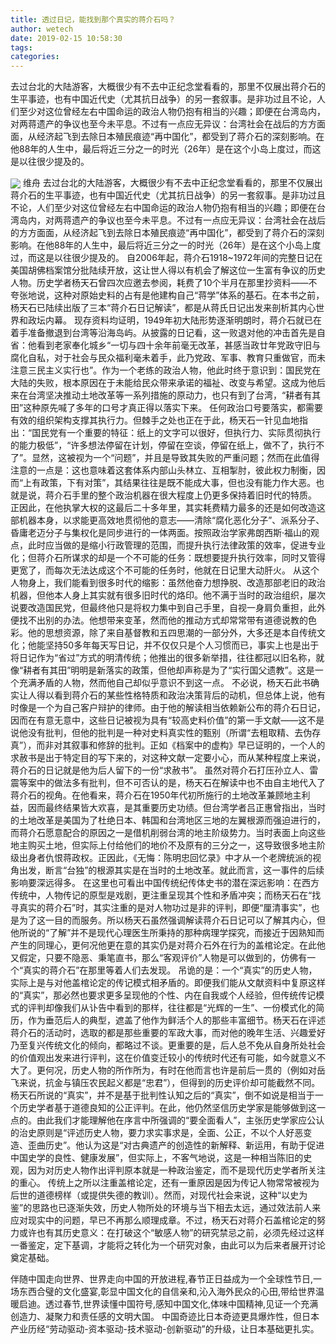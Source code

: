 ```yaml
---
title: 透过日记，能找到那个真实的蒋介石吗？
author: wetech
date: 2019-02-15 10:58:30
tags: 
categories: 
---
```

去过台北的大陆游客，大概很少有不去中正纪念堂看看的，那里不仅展出蒋介石的生平事迹，也有中国近代史（尤其抗日战争）的另一套叙事。是非功过且不论，人们至少对这位曾经左右中国命运的政治人物仍抱有相当的兴趣；即便在台湾岛内，对两蒋遗产的争议也至今未平息。不过有一点应无异议：台湾社会在战后的方方面面，从经济起飞到去除日本殖民痕迹“再中国化”，都受到了蒋介石的深刻影响。在他88年的人生中，最后将近三分之一的时光（26年）是在这个小岛上度过，而这是以往很少提及的。
<!-- more -->
<img align="center" border="0" src="https://imgcdn.yicai.com/uppics/images/2019/02/b5330f5978f2b9e36b2a2007a36a6e1c.jpg" />
维舟
去过台北的大陆游客，大概很少有不去中正纪念堂看看的，那里不仅展出蒋介石的生平事迹，也有中国近代史（尤其抗日战争）的另一套叙事。是非功过且不论，人们至少对这位曾经左右中国命运的政治人物仍抱有相当的兴趣；即便在台湾岛内，对两蒋遗产的争议也至今未平息。不过有一点应无异议：台湾社会在战后的方方面面，从经济起飞到去除日本殖民痕迹“再中国化”，都受到了蒋介石的深刻影响。在他88年的人生中，最后将近三分之一的时光（26年）是在这个小岛上度过，而这是以往很少提及的。
自2006年起，蒋介石1918~1972年间的完整日记在美国胡佛档案馆分批陆续开放，这让世人得以有机会了解这位一生富有争议的历史人物。历史学者杨天石曾四次应邀去参阅，耗费了10个半月在那里抄资料——不夸张地说，这种对原始史料的占有是他建构自己“蒋学”体系的基石。在本书之前，杨天石已陆续出版了三本“蒋介石日记解读”，都是从蒋氏日记出发来剖析其内心世界和政坛内幕。
现存资料均证明，1949年初大陆形势逐渐明朗时，蒋介石就已在着手准备撤退到台湾等沿海岛屿。从披露的日记看，这一败退对他的冲击首先是自省：他看到老家奉化城乡“一切与四十余年前毫无改革，甚感当政廿年党政守旧与腐化自私，对于社会与民众福利毫未着手，此乃党政、军事、教育只重做官，而未注意三民主义实行也”。作为一个老练的政治人物，他此时终于意识到：国民党在大陆的失败，根本原因在于未能给民众带来承诺的福祉、改变与希望。这成为他后来在台湾坚决推动土地改革等一系列措施的原动力，也只有到了台湾，“耕者有其田”这种原先喊了多年的口号才真正得以落实下来。
任何政治口号要落实，都需要有效的组织架构支撑其执行力。但棘手之处也正在于此，杨天石一针见血地指出：“国民党有一个重要的特征：纸上的文字可以很好，但执行力、实际贯彻执行的能力极低”，“许多想法停留在计划，停留在空谈，停留在纸上，做不了，执行不了”。显然，这被视为一个“问题”，并且是导致其失败的严重问题；然而在此值得注意的一点是：这也意味着这套体系内部山头林立、互相掣肘，彼此权力制衡，因而“上有政策，下有对策”，其结果往往是既不能成大事，但也没有能力作大恶。也就是说，蒋介石手里的整个政治机器在很大程度上仍更多保持着旧时代的特质。
正因此，在他执掌大权的这最后二十多年里，其实耗费精力最多的还是如何改造这部机器本身，以求能更高效地贯彻他的意志——清除“腐化恶化分子”、派系分子、昏庸老迈分子与集权化是同步进行的一体两面。按照政治学家弗朗西斯·福山的观点，此时应当做的是缩小行政管理的范围，而提升执行法律政策的效率，促进专业化；但蒋介石所谋求的却是一个不可能的任务：既想要提升执行效率，同时又管得更宽了，而每次无法达成这个不可能的任务时，他就在日记里大动肝火。
从这个人物身上，我们能看到很多时代的缩影：虽然他奋力想挣脱、改造那部老旧的政治机器，但他本人身上其实就有很多旧时代的烙印。他不满于当时的政治组织，屡次说要改造国民党，但最终他只是将权力集中到自己手里，自视一身肩负重担，此外便找不出别的办法。他想带来变革，然而他的推动方式却常常带有道德说教的色彩。他的思想资源，除了来自基督教和五四思潮的一部分外，大多还是本自传统文化；他能坚持50多年每天写日记，并不仅仅只是个人习惯而已，事实上也是出于将日记作为“省过”方式的明清传统；他推出的很多新举措，往往都冠以旧名称，就像“耕者有其田”明明是新落实的政策，但他却声称是为了“实行国父遗教”。这是一个充满矛盾的人物，然而他自己却似乎意识不到这一点。
不必说，杨天石此书确实让人得以看到蒋介石的某些性格特质和政治决策背后的动机，但总体上说，他有时像是一个为自己客户辩护的律师。由于他的解读相当依赖新公布的蒋介石日记，因而在有意无意中，这些日记被视为具有“较高史料价值”的第一手文献——这不是说他没有批判，但他的批判是一种对史料真实性的甄别（所谓“去粗取精、去伪存真”），而非对其叙事和修辞的批判。正如《档案中的虚构》早已证明的，一个人的求赦书是出于特定目的写下来的，对这种文献一定要小心，而从某种程度上来说，蒋介石的日记就是他为后人留下的一份“求赦书”。
虽然对蒋介石打压孙立人、雷震等案中的做法多有批判，但不可否认的是，杨天石在解读中也不由自主地代入了蒋介石的视角。在他看来，蒋介石在1950年代初所施行的土地改革兼顾地主利益，因而最终结果皆大欢喜，是其重要历史功绩。但台湾学者吕正惠曾指出，当时的土地改革是美国为了杜绝日本、韩国和台湾地区三地的左翼根源而强迫进行的，而蒋介石愿意配合的原因之一是借机削弱台湾的地主阶级势力。当时表面上向这些地主购买土地，但实际上付给他们的地价不及原有的三分之一，这导致很多地主阶级出身者仇恨蒋政权。正因此，《无悔：陈明忠回忆录》中才从一个老牌统派的视角出发，断言“台独”的根源其实是在当时的土地改革。就此而言，这一事件的后续影响要深远得多。
在这里也可看出中国传统纪传体史书的潜在深远影响：在西方传统中，人物传记的原型是戏剧，更注重呈现其个性和矛盾冲突；而杨天石在“找寻真实的蒋介石”时，其实注重的是对人物功过是非的评判，即便“厘清事实”，也是为了这一目的而服务。所以杨天石虽然强调解读蒋介石日记可以了解其内心，但他所说的“了解”并不是现代心理医生所秉持的那种病理学探究，而接近于因熟知而产生的同理心，更何况他更在意的其实仍是对蒋介石外在行为的盖棺论定。在此他又假定，只要不隐恶、秉笔直书，那么“客观评价”人物是可以做到的，仿佛有一个“真实的蒋介石”在那里等着人们去发现。
吊诡的是：一个“真实”的历史人物，实际上是与对他盖棺论定的传记模式相矛盾的。即便我们能从文献资料中复原这样的“真实”，那必然也要求更多呈现他的个性、内在自我或个人经验，但传统传记模式的评判却像我们从讣告中看到的那样，往往都是“光辉的一生”、一份模式化的简历，作为垂范后人的典型，遮盖了他作为鲜活个人的那些丰富细节。杨天石在评述蒋介石的活动时，选取的都是那些重要的军政大事，而对他的晚年生活、兴趣爱好乃至复兴传统文化的倾向，都略过不谈。更重要的是，后人总不免从自身所处社会的价值观出发来进行评判，这在价值变迁较小的传统时代还有可能，如今就意义不大了。更何况，历史人物的所作所为，有时在他而言也许是前后一贯的（例如对岳飞来说，抗金与镇压农民起义都是“忠君”），但得到的历史评价却可能截然不同。
杨天石所说的“真实”，并不是基于批判性认知之后的“真实”，倒不如说是相当于一个历史学者基于道德良知的公正评判。在此，他仍然坚信历史学家是能够做到这一点的。由此我们才能理解他在序言中所强调的“要全面看人”，主张历史学家应公认的治史原则是“评述历史人物，要力求实事求是，全面、公正，不以个人好恶变造、歪曲历史”。他认为这是“对古典遗产的创造性的新解释、新运用，有助于促进中国史学的良性、健康发展”，但实际上，不客气地说，这是一种相当陈旧的史观，因为对历史人物作出评判原本就是一种政治鉴定，而不是现代历史学者所关注的重心。
传统上之所以注重盖棺论定，还有一重原因是因为传记人物常常被视为后世的道德榜样（或提供失德的教训）。然而，对现代社会来说，这种“以史为鉴”的思路也已逐渐失效，历史人物所处的环境与当下相去太远，通过效法前人来应对现实中的问题，早已不再那么顺理成章。不过，杨天石对蒋介石盖棺论定的努力或许也有其历史意义：在打破这个“敏感人物”的研究禁忌之前，必须先经过这样一番鉴定，定下基调，才能将之转化为一个研究对象，由此可以为后来者展开讨论奠定基础。
 
 
伴随中国走向世界、世界走向中国的开放进程,春节正日益成为一个全球性节日,一场东西合璧的文化盛宴,彰显中国文化的自信亲和,沁入海外民众的心田,带给世界温暖启迪。透过春节,世界读懂中国符号,感知中国文化,体味中国精神,见证一个充满创造力、凝聚力和责任感的文明大国。
中国奇迹比日本奇迹更具爆炸性，但日本产业历经“劳动驱动-资本驱动-技术驱动-创新驱动”的升级，让日本基础更扎实。

